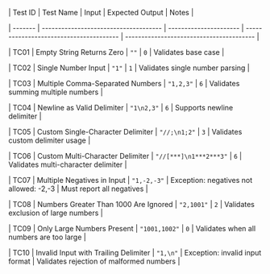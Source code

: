 | Test ID | Test Name                             | Input                  | Expected Output                         | Notes                                    |

| ------- | ------------------------------------- | ---------------------- | --------------------------------------- | ---------------------------------------- |

| TC01    | Empty String Returns Zero             | `""`                   | `0`                                     | Validates base case                      |

| TC02    | Single Number Input                   | `"1"`                  | `1`                                     | Validates single number parsing          |

| TC03    | Multiple Comma-Separated Numbers      | `"1,2,3"`              | `6`                                     | Validates summing multiple numbers       |

| TC04    | Newline as Valid Delimiter            | `"1\n2,3"`             | `6`                                     | Supports newline delimiter               |

| TC05    | Custom Single-Character Delimiter     | `"//;\n1;2"`           | `3`                                     | Validates custom delimiter usage         |

| TC06    | Custom Multi-Character Delimiter      | `"//[***]\n1***2***3"` | `6`                                     | Validates multi-character delimiter      |

| TC07    | Multiple Negatives in Input           | `"1,-2,-3"`            | Exception: negatives not allowed: -2,-3 | Must report all negatives                |

| TC08    | Numbers Greater Than 1000 Are Ignored | `"2,1001"`             | `2`                                     | Validates exclusion of large numbers     |

| TC09    | Only Large Numbers Present            | `"1001,1002"`          | `0`                                     | Validates when all numbers are too large |

| TC10    | Invalid Input with Trailing Delimiter | `"1,\n"`               | Exception: invalid input format         | Validates rejection of malformed numbers |
